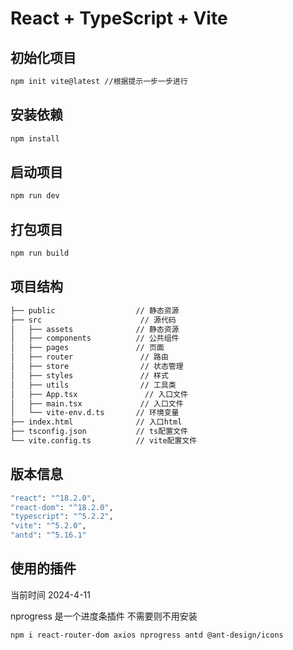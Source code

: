 # React + TypeScript + Vite

## 初始化项目

```bash
npm init vite@latest //根据提示一步一步进行
```

## 安装依赖

```bash
npm install
```

## 启动项目

```bash
npm run dev
```

## 打包项目

```bash
npm run build
```

## 项目结构

```bash
├── public                  // 静态资源
├── src                      // 源代码
│   ├── assets              // 静态资源
│   ├── components          // 公共组件
│   ├── pages               // 页面
│   ├── router               // 路由
│   ├── store                // 状态管理
│   ├── styles               // 样式
│   ├── utils                // 工具类
│   ├── App.tsx               // 入口文件
│   ├── main.tsx             // 入口文件
│   └── vite-env.d.ts       // 环境变量
├── index.html              // 入口html
├── tsconfig.json           // ts配置文件
└── vite.config.ts          // vite配置文件
```

## 版本信息

```bash
"react": "^18.2.0",
"react-dom": "^18.2.0",
"typescript": "^5.2.2",
"vite": "^5.2.0",
"antd": "^5.16.1"
```

## 使用的插件

当前时间 2024-4-11

nprogress 是一个进度条插件 不需要则不用安装

```bash
npm i react-router-dom axios nprogress antd @ant-design/icons
```
